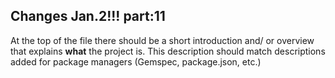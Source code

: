 ## Changes Jan.2!!! part:11

At the top of the file there should be a short introduction and/ or overview that explains **what** the project is. This description should match descriptions added for package managers (Gemspec, package.json, etc.)
